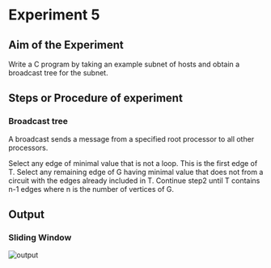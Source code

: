 
# Experiment 5

## Aim of the Experiment
Write a C program by taking an example subnet of hosts and obtain a broadcast tree for the subnet.

## Steps or Procedure of experiment

### Broadcast tree

A broadcast sends a message from a specified root processor to all other processors.

Select any edge of minimal value that is not a loop. This is the first edge of T. Select any remaining edge of G having minimal value that does not from a circuit with the edges already included in T. Continue step2 until T contains n-1 edges where n is the number of vertices of G.

## Output

### Sliding Window
![output](broadcasttree.png)
